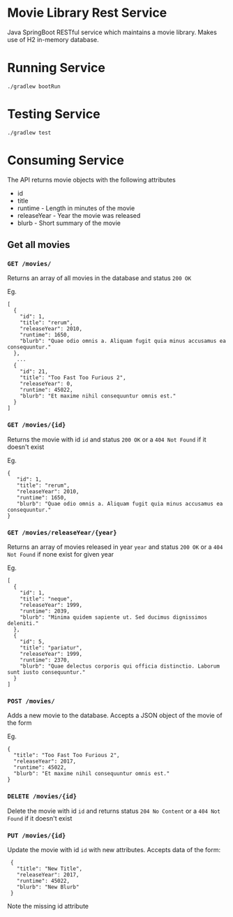 # Movie Library Rest Service

Java SpringBoot RESTful service which maintains a movie library. Makes use of H2 in-memory database.

# Running Service

`./gradlew bootRun`

# Testing Service
`./gradlew test`


# Consuming Service

The API returns movie objects with the following attributes

- id
- title
- runtime - Length in minutes of the movie
- releaseYear - Year the movie was released
- blurb - Short summary of the movie

## Get all movies

### `GET /movies/`
 
 Returns an array of all movies in the database and status `200 OK`
 
 Eg.
 ```
 [
   {
     "id": 1,
     "title": "rerum",
     "releaseYear": 2010,
     "runtime": 1650,
     "blurb": "Quae odio omnis a. Aliquam fugit quia minus accusamus ea consequuntur."
   },
   	...
   {
     "id": 21,
     "title": "Too Fast Too Furious 2",
     "releaseYear": 0,
     "runtime": 45022,
     "blurb": "Et maxime nihil consequuntur omnis est."
   }
 ]
 ```
 
 ### `GET /movies/{id}`
 
 Returns the movie with id `id` and status `200 OK` or a `404 Not Found` if it doesn't exist
 
 Eg.
 ```
{
    "id": 1,
    "title": "rerum",
    "releaseYear": 2010,
    "runtime": 1650,
    "blurb": "Quae odio omnis a. Aliquam fugit quia minus accusamus ea consequuntur."
}
 ```
 
 
  ### `GET /movies/releaseYear/{year}`
  
  Returns an array of movies released in year `year` and status `200 OK` or a `404 Not Found` if none exist for given year
  
  Eg.
  
  ```
  [
    {
      "id": 1,
      "title": "neque",
      "releaseYear": 1999,
      "runtime": 2039,
      "blurb": "Minima quidem sapiente ut. Sed ducimus dignissimos deleniti."
    },
    {
      "id": 5,
      "title": "pariatur",
      "releaseYear": 1999,
      "runtime": 2370,
      "blurb": "Quae delectus corporis qui officia distinctio. Laborum sunt iusto consequuntur."
    }
  ]
 ```
  

 
 ### `POST /movies/`
 
 Adds a new movie to the database. Accepts a JSON object of the movie of the form
 
 Eg.
 ``` 
 {
   "title": "Too Fast Too Furious 2",
   "releaseYear": 2017,
   "runtime": 45022,
   "blurb": "Et maxime nihil consequuntur omnis est."
 }
 ```

### `DELETE /movies/{id}`
 
 Delete the movie with id `id` and returns status `204 No Content` or a `404 Not Found` if it doesn't exist
 

### `PUT /movies/{id}`

 Update the movie with id `id` with new attributes. Accepts data of the form: 
 
```
 {
   "title": "New Title",
   "releaseYear": 2017,
   "runtime": 45022,
   "blurb": "New Blurb"
 }
```
Note the missing id attribute